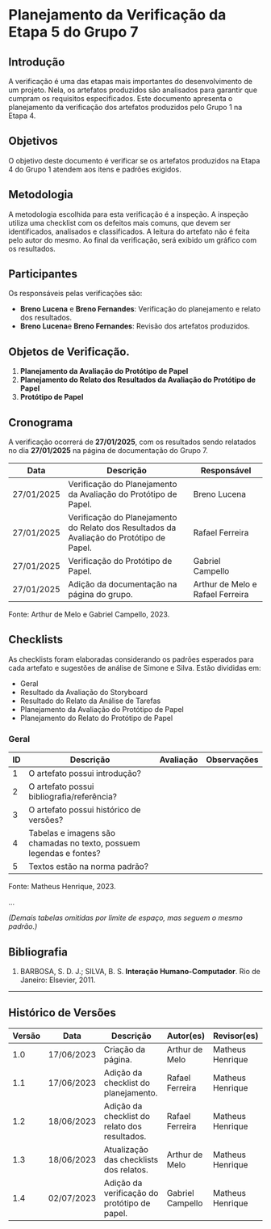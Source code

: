 # Planejamento da Verificação da Etapa 5 do Grupo 7

## Introdução
A verificação é uma das etapas mais importantes do desenvolvimento de um projeto. Nela, os artefatos produzidos são analisados para garantir que cumpram os requisitos especificados. Este documento apresenta o planejamento da verificação dos artefatos produzidos pelo Grupo 1 na Etapa 4.

## Objetivos
O objetivo deste documento é verificar se os artefatos produzidos na Etapa 4 do Grupo 1 atendem aos itens e padrões exigidos.

## Metodologia
A metodologia escolhida para esta verificação é a inspeção. A inspeção utiliza uma checklist com os defeitos mais comuns, que devem ser identificados, analisados e classificados. A leitura do artefato não é feita pelo autor do mesmo. Ao final da verificação, será exibido um gráfico com os resultados.

## Participantes
Os responsáveis pelas verificações são:
- **Breno Lucena** e **Breno Fernandes**: Verificação do planejamento e relato dos resultados.
- **Breno Lucena**e **Breno Fernandes**: Revisão dos artefatos produzidos.

## Objetos de Verificação.
1. **Planejamento da Avaliação do Protótipo de Papel**
2. **Planejamento do Relato dos Resultados da Avaliação do Protótipo de Papel** 
3. **Protótipo de Papel** 

## Cronograma
A verificação ocorrerá de **27/01/2025**, com os resultados sendo relatados no dia **27/01/2025** na página de documentação do Grupo 7.

| Data        | Descrição                                                                                      | Responsável                  |
|-------------|------------------------------------------------------------------------------------------------|------------------------------|
| 27/01/2025  | Verificação do Planejamento da Avaliação do Protótipo de Papel.                                | Breno Lucena                 |
| 27/01/2025  | Verificação do Planejamento do Relato dos Resultados da Avaliação do Protótipo de Papel.       | Rafael Ferreira             |
| 27/01/2025  | Verificação do Protótipo de Papel.                                                             | Gabriel Campello            |
| 27/01/2025  | Adição da documentação na página do grupo.                                                     | Arthur de Melo e Rafael Ferreira |

Fonte: Arthur de Melo e Gabriel Campello, 2023.

## Checklists
As checklists foram elaboradas considerando os padrões esperados para cada artefato e sugestões de análise de Simone e Silva. Estão divididas em:
- Geral
- Resultado da Avaliação do Storyboard
- Resultado do Relato da Análise de Tarefas
- Planejamento da Avaliação do Protótipo de Papel
- Planejamento do Relato do Protótipo de Papel

### Geral
| ID | Descrição | Avaliação | Observações |
|----|-----------|-----------|-------------|
| 1  | O artefato possui introdução? |           |             |
| 2  | O artefato possui bibliografia/referência? |           |             |
| 3  | O artefato possui histórico de versões? |           |             |
| 4  | Tabelas e imagens são chamadas no texto, possuem legendas e fontes? |           |             |
| 5  | Textos estão na norma padrão? |           |             |

Fonte: Matheus Henrique, 2023.

...

*(Demais tabelas omitidas por limite de espaço, mas seguem o mesmo padrão.)*

## Bibliografia
1. BARBOSA, S. D. J.; SILVA, B. S. **Interação Humano-Computador**. Rio de Janeiro: Elsevier, 2011.

---

## Histórico de Versões
| Versão | Data       | Descrição                                    | Autor(es)         | Revisor(es)       |
|--------|------------|----------------------------------------------|-------------------|-------------------|
| 1.0    | 17/06/2023 | Criação da página.                          | Arthur de Melo    | Matheus Henrique  |
| 1.1    | 17/06/2023 | Adição da checklist do planejamento.        | Rafael Ferreira   | Matheus Henrique  |
| 1.2    | 18/06/2023 | Adição da checklist do relato dos resultados. | Rafael Ferreira   | Matheus Henrique  |
| 1.3    | 18/06/2023 | Atualização das checklists dos relatos.     | Arthur de Melo    | Matheus Henrique  |
| 1.4    | 02/07/2023 | Adição da verificação do protótipo de papel. | Gabriel Campello  | Matheus Henrique  |
